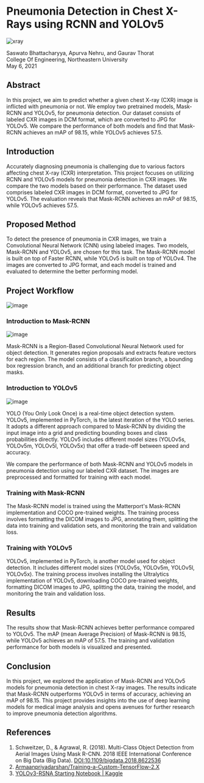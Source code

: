 # Pneumonia Detection in Chest X-Rays using RCNN and YOLOv5

![xray](https://github.com/Saswato/Pneumonia-Detection-RCNN-YOLOv5/assets/67147010/76c0a4e2-7029-4810-8081-25f1f6cca8a8)



Saswato Bhattacharyya, Apurva Nehru, and Gaurav Thorat  
College Of Engineering, Northeastern University  
May 6, 2021

## Abstract
In this project, we aim to predict whether a given chest X-ray (CXR) image is inflicted with pneumonia or not. We employ two pretrained models, Mask-RCNN and YOLOv5, for pneumonia detection. Our dataset consists of labeled CXR images in DCM format, which are converted to JPG for YOLOv5. We compare the performance of both models and find that Mask-RCNN achieves an mAP of 98.15, while YOLOv5 achieves 57.5.

## Introduction
Accurately diagnosing pneumonia is challenging due to various factors affecting chest X-ray (CXR) interpretation. This project focuses on utilizing RCNN and YOLOv5 models for pneumonia detection in CXR images. We compare the two models based on their performance. The dataset used comprises labeled CXR images in DCM format, converted to JPG for YOLOv5. The evaluation reveals that Mask-RCNN achieves an mAP of 98.15, while YOLOv5 achieves 57.5.

## Proposed Method
To detect the presence of pneumonia in CXR images, we train a Convolutional Neural Network (CNN) using labeled images. Two models, Mask-RCNN and YOLOv5, are chosen for this task. The Mask-RCNN model is built on top of Faster RCNN, while YOLOv5 is built on top of YOLOv4. The images are converted to JPG format, and each model is trained and evaluated to determine the better performing model.

## Project Workflow
![image](https://github.com/Saswato/Pneumonia-Detection-RCNN-YOLOv5/assets/67147010/69870b12-342c-4050-83bf-97a7b7e142ad)


### Introduction to Mask-RCNN
![image](https://github.com/Saswato/Pneumonia-Detection-RCNN-YOLOv5/assets/67147010/9f3fc2b4-aa2b-4cf8-a0c7-aa22fd834aff)

Mask-RCNN is a Region-Based Convolutional Neural Network used for object detection. It generates region proposals and extracts feature vectors for each region. The model consists of a classification branch, a bounding box regression branch, and an additional branch for predicting object masks.


### Introduction to YOLOv5
![image](https://github.com/Saswato/Pneumonia-Detection-RCNN-YOLOv5/assets/67147010/081ae043-7c96-485b-a3e4-14e3fe47835f)

YOLO (You Only Look Once) is a real-time object detection system. YOLOv5, implemented in PyTorch, is the latest iteration of the YOLO series. It adopts a different approach compared to Mask-RCNN by dividing the input image into a grid and predicting bounding boxes and class probabilities directly. YOLOv5 includes different model sizes (YOLOv5s, YOLOv5m, YOLOv5l, YOLOv5x) that offer a trade-off between speed and accuracy.

We compare the performance of both Mask-RCNN and YOLOv5 models in pneumonia detection using our labeled CXR dataset. The images are preprocessed and formatted for training with each model.

### Training with Mask-RCNN
The Mask-RCNN model is trained using the Matterport's Mask-RCNN implementation and COCO pre-trained weights. The training process involves formatting the DICOM images to JPG, annotating them, splitting the data into training and validation sets, and monitoring the train and validation loss.

### Training with YOLOv5
YOLOv5, implemented in PyTorch, is another model used for object detection. It includes different model sizes (YOLOv5s, YOLOv5m, YOLOv5l, YOLOv5x). The training process involves installing the Ultralytics implementation of YOLOv5, downloading COCO pre-trained weights, formatting DICOM images to JPG, splitting the data, training the model, and monitoring the train and validation loss.

## Results
The results show that Mask-RCNN achieves better performance compared to YOLOv5. The mAP (mean Average Precision) of Mask-RCNN is 98.15, while YOLOv5 achieves an mAP of 57.5. The training and validation performance for both models is visualized and presented.

## Conclusion
In this project, we explored the application of Mask-RCNN and YOLOv5 models for pneumonia detection in chest X-ray images. The results indicate that Mask-RCNN outperforms YOLOv5 in terms of accuracy, achieving an mAP of 98.15. This project provides insights into the use of deep learning models for medical image analysis and opens avenues for further research to improve pneumonia detection algorithms.

## References
1. Schweitzer, D., & Agrawal, R. (2018). Multi-Class Object Detection from Aerial Images Using Mask R-CNN. 2018 IEEE International Conference on Big Data (Big Data). [DOI:10.1109/bigdata.2018.8622536](https://doi.org/10.1109/bigdata.2018.8622536)
2. [Armaanpriyadarshan/Training-a-Custom-TensorFlow-2.X](https://github.com/armaanpriyadarshan/Training-a-Custom-TensorFlow-2.X-Object-Detector)
3. [YOLOv3-RSNA Starting Notebook | Kaggle](https://www.kaggle.com/seohyeondeok/yolov3-rsna-starting-notebook)

